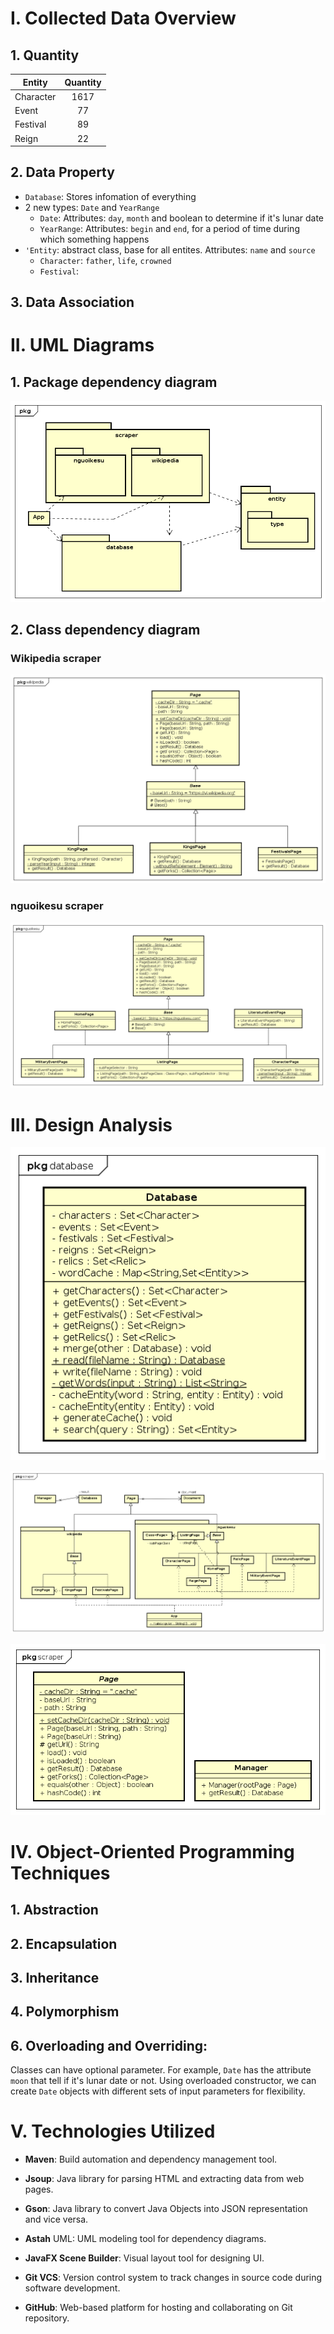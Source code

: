 # I. Collected Data Overview

## 1. Quantity

Entity | Quantity |
-------- |:--------:|
Character |   1617   |
Event |    77    |
Festival |    89    |
Reign |    22    |

## 2. Data Property

- `Database`: Stores infomation of everything
- 2 new types: `Date` and `YearRange`
  - `Date`: Attributes: `day`, `month` and boolean to determine if it's lunar date
  - `YearRange`: Attributes: `begin` and `end`, for a period of time during which something happens  
- `'Entity`: abstract class, base for all entites. Attributes: `name` and `source`
  - `Character`: `father`, `life`, `crowned`
  - `Festival`:
## 3. Data Association

# II. UML Diagrams

## 1. Package dependency diagram
![package_dep](UML/package_dep.png)
## 2. Class dependency diagram
### Wikipedia scraper
![](UML/wikipedia.png)

### nguoikesu scraper
![](UML/nguoikesu.png)

# III. Design Analysis

![](UML/simpledb.png)

![](UML/scrape_call.png)

![](UML/scraper.png)

# IV. Object-Oriented Programming Techniques

## 1. Abstraction

## 2. Encapsulation

## 3. Inheritance

## 4. Polymorphism

## 6. Overloading and Overriding: 
Classes can have optional parameter. For example, `Date` has the attribute `moon` that tell if it's lunar date or not. Using overloaded constructor, we can create `Date` objects with different sets of input parameters for flexibility.

# V. Technologies Utilized

- **Maven**: Build automation and dependency management tool.
- **Jsoup**: Java library for parsing HTML and extracting data from web pages.
- **Gson**: Java library to convert Java Objects into JSON representation and vice versa.
- **Astah** UML: UML modeling tool for dependency diagrams.
- **JavaFX Scene Builder**: Visual layout tool for designing UI.
- **Git VCS**: Version control system to track changes in source code during software development.

- **GitHub**: Web-based platform for hosting and collaborating on Git repository.
